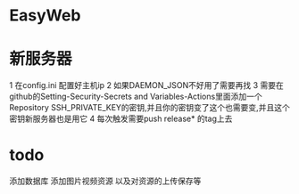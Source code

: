 # EasyWeb

# 新服务器
1 在config.ini 配置好主机ip
2 如果DAEMON_JSON不好用了需要再找
3 需要在github的Setting-Security-Secrets and Variables-Actions里面添加一个Repository SSH_PRIVATE_KEY的密钥,并且你的密钥变了这个也需要变,并且这个密钥新服务器也是用它
4 每次触发需要push release* 的tag上去

# todo
添加数据库
添加图片视频资源
以及对资源的上传保存等
